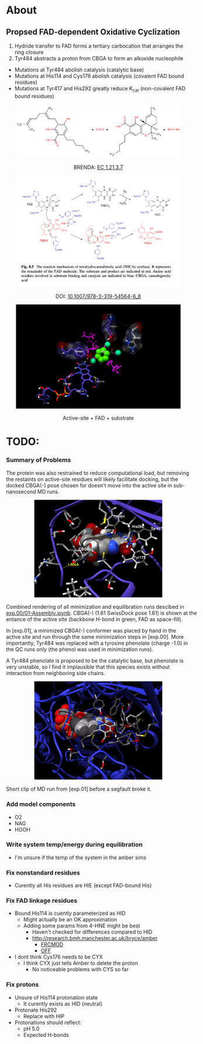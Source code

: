 # About

## Propsed FAD-dependent Oxidative Cyclization

1. Hydride transfer to FAD forms a tertiary carbocation that arranges the ring closure
2. Tyr484 abstracts a proton from CBGA to form an alkoxide nucleophile

- Mutations at Tyr484 abolish catalysis (catalytic base)
- Mutations at His114 and Cys176 abolish catalysis (covalent FAD bound residues)
- Mutations at Tyr417 and His292 greatly reduce K<sub>cat</sub> (non-covalent FAD bound residues)

<p align='center'>
    <img alt='' src='img/brenda-mech.png' width='450px'>
    <p align='center'>
        BRENDA:
        <a href='https://www.brenda-enzymes.org/enzyme.php?ecno=1.21.3.7'>
            EC 1.21.3.7
        </a>
    <p>
</p>

<p align='center'>
    <img alt='' src='img/Fig8_5-Sirikantramas2017.png' width='450px'>
    <p align='center'>
        DOI:
        <a href='https://doi.org/10.1007/978-3-319-54564-6_8'>
             10.1007/978-3-319-54564-6_8
        </a>
    <p>
</p>

<p align='center'>
    <img alt='' src='img/asite.png' width='450px'>
    <p align='center'> 
        Active-site + FAD + substrate
    </p>
</p>

# TODO:

### Summary of Problems
The protein was also restrained to reduce computational load, but removing the restaints on active-site residues will likely facilitate docking, but the docked CBGA(-) pose chosen for doesn't move into the active site in sub-nanosecond MD runs.

<p align='center'>
    <img alt='' src='img/exp.00.01.a.gif' width='350px'>
    <p align='center'>
        <div style='margin-left: auto; margin-right: auto; width: 525px'>
            Combined rendering of all minimization and equilibration runs descibed in <a href='https://github.com/Chebuu/3VTE-model/tree/master/exp.00/01-Assembly.ipynb'>exp.00/01-Assembly.ipynb</a>. CBGA(-) (1.61 SwissDock pose 1.61) is shown at the entance of the active site (backbone H-bond in green, FAD as space-fill). 
        </div>
    </p>
</p>

In [exp.01], a minimized CBGA(-) conformer was placed by hand in the active site and run through the same minimization steps in [exp.00]. More importantly, Tyr484 was replaced with a tyrosine phenolate (charge -1.0) in the QC runs only (the phenol was used in minimization runs). 

A Tyr484 phenolate is proposed to be the catalytic base, but phenolate is very unstable, so I find it implausible that this species exists without interaction from neighboring side chains. 

<p align='center'>
    <img alt='' src='img/exp.01.02.a.gif' width='350px'>
    <p align='center'>
        <div style='margin-left: auto; margin-right: auto; width: 525px'>
            Short clip of MD run from [exp.01] before a segfault broke it. 
        </div>
    </p>
</p>

### Add model components
- O2
- NAG
- HOOH

### Write system temp/energy during equilibration
- I'm unsure if the temp of the system in the amber sims

### Fix nonstandard residues
- Curently all His residues are HIE (except FAD-bound His)

### Fix FAD linkage residues
- Bound His114 is cuently parameterized as HID
    - Might actually be an OK approximation
    - Adding some params from 4-HNE might be best
        - Haven't checked for differences compared to HID
        - http://research.bmh.manchester.ac.uk/bryce/amber
            - [FRCMOD](http://personalpages.manchester.ac.uk/staff/Richard.Bryce/amber/pro/u01.frcmod)
            - [OFF](https://personalpages.manchester.ac.uk/staff/Richard.Bryce/amber/pro/u01.lib)
- I dont think Cys176 needs to be CYX
    - I think CYX just tells Amber to delete the proton
        - No noticeable problems with CYS so far 

### Fix protons
- Unsure of His114 protonation state
    - It curently exists as HID (neutral)
- Protonate His292
    - Replace with HIP
- Protonations should reflect:
    - pH 5.0
    - Expected H-bonds
